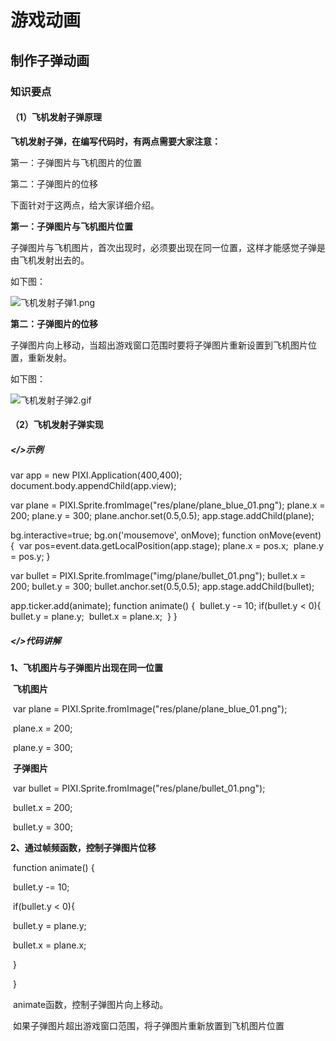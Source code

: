 # 游戏动画

## 制作子弹动画

### 知识要点

#### （1）飞机发射子弹原理

**飞机发射子弹，在编写代码时，有两点需要大家注意：**

第一：子弹图片与飞机图片的位置

第二：子弹图片的位移

下面针对于这两点，给大家详细介绍。



**第一：子弹图片与飞机图片位置**

子弹图片与飞机图片，首次出现时，必须要出现在同一位置，这样才能感觉子弹是由飞机发射出去的。

如下图：

![飞机发射子弹1.png](http://www.yyfun001.com/ueditor/php/upload/image/20180622/1529653612445431.png)



**第二：子弹图片的位移**

子弹图片向上移动，当超出游戏窗口范围时要将子弹图片重新设置到飞机图片位置，重新发射。

如下图：

![飞机发射子弹2.gif](http://www.yyfun001.com/ueditor/php/upload/image/20180622/1529653664581125.gif)

#### （2）飞机发射子弹实现

##### </>示例

var app = new PIXI.Application(400,400);
document.body.appendChild(app.view);

var plane = PIXI.Sprite.fromImage("res/plane/plane_blue_01.png");
plane.x = 200;
plane.y = 300;
plane.anchor.set(0.5,0.5);
app.stage.addChild(plane);

bg.interactive=true;
bg.on('mousemove', onMove);
function onMove(event) {
​    var pos=event.data.getLocalPosition(app.stage);
​    plane.x = pos.x;
​    plane.y = pos.y;
}

var bullet = PIXI.Sprite.fromImage("img/plane/bullet_01.png");
bullet.x = 200;
bullet.y = 300;
bullet.anchor.set(0.5,0.5);
app.stage.addChild(bullet);

app.ticker.add(animate);
function animate() {
​    bullet.y -= 10;
​    if(bullet.y < 0){
​        bullet.y = plane.y;
​        bullet.x = plane.x;
​    }
}

##### </>代码讲解

**1、飞机图片与子弹图片出现在同一位置**



​      **飞机图片**

​       var plane = PIXI.Sprite.fromImage("res/plane/plane_blue_01.png");

​       plane.x = 200;

​       plane.y = 300;



​       **子弹图片**

​       var bullet = PIXI.Sprite.fromImage("res/plane/bullet_01.png"); 

​       bullet.x = 200;

​       bullet.y = 300;





**2、通过帧频函数，控制子弹图片位移**

​      function animate() {

​           bullet.y -= 10;

​           if(bullet.y < 0){

​               bullet.y = plane.y;

​               bullet.x = plane.x;

​           }

​     }

​    animate函数，控制子弹图片向上移动。

​    如果子弹图片超出游戏窗口范围，将子弹图片重新放置到飞机图片位置

